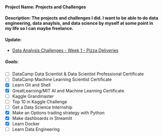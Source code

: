 #### Project Name: Projects and Challenges
#### Description: The projects and challenges I did. I want to be able to do data engineering, data anaylsis, and data science by myself at some point in my life so I can maybe freelance.

#### Update:
- [Data Analysis Challenges - Week 1 - Pizza Deliveries](https://github.com/RJUNCC/Projects_Challenges/tree/1b2983e093e22ee6d74353b1ef3f0ef276e68e12/Data%20Analysis%20Challenges/NEW_DA_PROJECTS/week_1)

##### Goals:
- [ ] DataCamp Data Scientist & Data Scientist Professional Certificate
- [ ] DataCamp Machine Learning Scientist Certificate
- [X] Learn Git and Shell
- [X] GreatLearning/MIT AI and Machine Learning Certificate
- [ ] Kaggle Grandmaster
- [ ] Top 10 in Kaggle Challenge
- [ ] Get a Data Science Internship
- [X] Make an Options trading strategy with Python
- [X] Make dashboards in Streamlit
- [X] Learn Docker
- [ ] Learn Data Engineering
